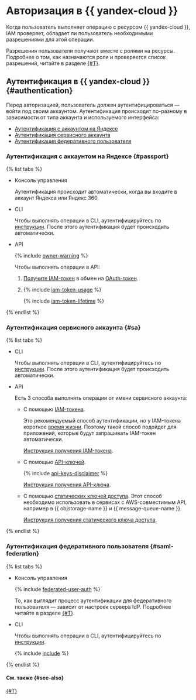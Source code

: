# Авторизация в {{ yandex-cloud }}

Когда пользователь выполняет операцию с ресурсом {{ yandex-cloud }}, IAM проверяет, обладает ли пользователь необходимыми разрешениями для этой операции.

Разрешения пользователи получают вместе с ролями на ресурсы. Подробнее о том, как назначаются роли и проверяется список разрешений, читайте в разделе [{#T}](../access-control/index.md).

## Аутентификация в {{ yandex-cloud }} {#authentication}

Перед авторизацией, пользователь должен аутентифицироваться — войти под своим аккаунтом. Аутентификация происходит по-разному в зависимости от типа аккаунта и используемого интерфейса:

* [Аутентификация с аккаунтом на Яндексе](#passport)
* [Аутентификация сервисного аккаунта](#sa)
* [Аутентификация федеративного пользователя](#saml-federation)

### Аутентификация с аккаунтом на Яндексе {#passport}

{% list tabs %}

- Консоль управления

  Аутентификация происходит автоматически, когда вы входите в аккаунт Яндекса или Яндекс 360.


- CLI

  Чтобы выполнять операции в CLI, аутентифицируйтесь по [инструкции](../../../cli/operations/authentication/user.md). После этого аутентификация будет происходить автоматически.

- API

  {% include [owner-warning](../../../_includes/iam/owner-warning.md) %}

  Чтобы выполнять операции в API:

  1. [Получите IAM-токен](../../operations/iam-token/create.md) в обмен на [OAuth-токен](oauth-token.md).
  2. {% include [iam-token-usage](../../../_includes/iam-token-usage.md) %}

      {% include [iam-token-lifetime](../../../_includes/iam-token-lifetime.md) %}

{% endlist %}

### Аутентификация сервисного аккаунта {#sa}

{% list tabs %}

- CLI

  Чтобы выполнять операции в CLI, аутентифицируйтесь по [инструкции](../../../cli/operations/authentication/service-account.md). После этого аутентификация будет происходить автоматически.

- API

  Есть 3 способа выполнять операции от имени сервисного аккаунта:

  * С помощью [IAM-токена](iam-token.md).

      Это рекомендуемый способ аутентификации, но у IAM-токена короткое [время жизни](iam-token.md#lifetime). Поэтому такой способ подойдет для приложений, которые будут запрашивать IAM-токен автоматически.

      [Инструкция получения IAM-токена](../../operations/iam-token/create-for-sa.md).
  * С помощью [API-ключей](api-key).

      {% include [api-keys-disclaimer](../../../_includes/iam/api-keys-disclaimer.md) %}

      [Инструкция получения API-ключа](../../operations/api-key/create.md).
  * С помощью [статических ключей доступа](access-key.md). Этот способ необходимо использовать в сервисах с AWS-совместимым API, например в {{ objstorage-name }} и {{ message-queue-name }}.

      [Инструкция получения статического ключа доступа](../../operations/sa/create-access-key.md).

{% endlist %}

### Аутентификация федеративного пользователя {#saml-federation}

{% list tabs %}

- Консоль управления

  {% include [federated-user-auth](../../../_includes/iam/federated-user-auth.md) %}

  То, как выглядит процесс аутентификации для федеративного пользователя — зависит от настроек сервера IdP. Подробнее читайте в разделе [{#T}](../../../organization/add-federation.md).

- CLI

  Чтобы выполнять операции в CLI, аутентифицируйтесь по [инструкции](../../../cli/operations/authentication/federated-user.md).

  {% include [include](../../../_includes/cli/success-auth-via-federation.md) %}

{% endlist %}

#### См. также {#see-also}

[{#T}](../index.md#accounts)